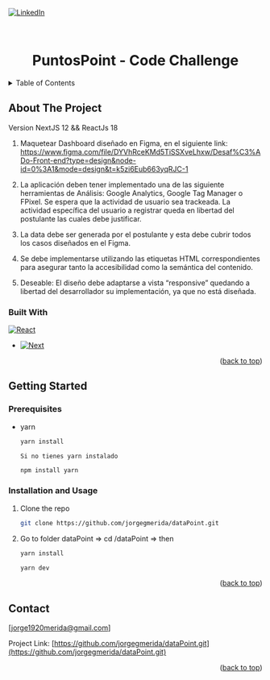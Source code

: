 <a name="readme-top"></a>

[![LinkedIn][linkedin-shield]][linkedin-url]

<!-- PROJECT LOGO -->
<br />
<div align="center">

  <h1 align="center">PuntosPoint - Code Challenge</h1>

</div>

<!-- TABLE OF CONTENTS -->
<details>
  <summary>Table of Contents</summary>
  <ol>
    <li>
      <a href="#about-the-project">About The Project</a>
      <ul>
        <li><a href="#built-with">Built With</a></li>
      </ul>
    </li>
    <li>
      <a href="#getting-started">Getting Started</a>
      <ul>
        <li><a href="#prerequisites">Prerequisites</a></li>
        <li><a href="#installation">Installation</a></li>
      </ul>
    </li>
    <li><a href="#usage">Usage</a></li>
    <li><a href="#license">License</a></li>
    <li><a href="#contact">Contact</a></li>
  </ol>
</details>

<!-- ABOUT THE PROJECT -->

## About The Project

Version NextJS 12 && ReactJs 18

1. Maquetear Dashboard diseñado en Figma, en el siguiente link:
   https://www.figma.com/file/DYVhRceKMd5TiSSXveLhxw/Desaf%C3%ADo-Front-end?type=design&node-id=0%3A1&mode=design&t=k5zi6Eub663yqRJC-1

2. La aplicación deben tener implementado una de las siguiente herramientas de
   Análisis: Google Analytics, Google Tag Manager o FPixel. Se espera que la
   actividad de usuario sea trackeada. La actividad específica del usuario a registrar
   queda en libertad del postulante las cuales debe justificar.

3. La data debe ser generada por el postulante y esta debe cubrir todos los casos
   diseñados en el Figma.

4. Se debe implementarse utilizando las etiquetas HTML correspondientes para
   asegurar tanto la accesibilidad como la semántica del contenido.

5. Deseable: El diseño debe adaptarse a vista “responsive” quedando a libertad del
   desarrollador su implementación, ya que no está diseñada.

### Built With

[![React][next.js]][next-url]

- [![Next][react.js]][react-url]

<p align="right">(<a href="#readme-top">back to top</a>)</p>

<!-- GETTING STARTED -->

## Getting Started

### Prerequisites

- yarn

  ```sh
  yarn install
  ```

  `Si no tienes yarn instalado`

  ```sh
  npm install yarn
  ```

### Installation and Usage

1. Clone the repo

   ```sh
   git clone https://github.com/jorgegmerida/dataPoint.git

   ```

2. Go to folder dataPoint => cd /dataPoint => then

   ```sh
   yarn install
   ```

   ```sh
   yarn dev
   ```

<p align="right">(<a href="#readme-top">back to top</a>)</p>

<!-- CONTACT -->

## Contact

[jorge1920merida@gmail.com]

Project Link: [https://github.com/jorgegmerida/dataPoint.git](https://github.com/jorgegmerida/dataPoint.git)

<p align="right">(<a href="#readme-top">back to top</a>)</p>

[linkedin-shield]: https://img.shields.io/badge/-LinkedIn-black.svg?style=for-the-badge&logo=linkedin&colorB=555
[linkedin-url]: https://www.linkedin.com/in/jgmerida/
[react.js]: https://img.shields.io/badge/React-20232A?style=for-the-badge&logo=react&logoColor=61DAFB
[react-url]: https://reactjs.org/
[next-url]: https://nextjs.org/
[next.js]: https://img.shields.io/badge/next.js-000000?style=for-the-badge&logo=nextdotjs&logoColor=white
